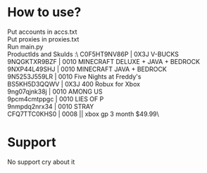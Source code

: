 # How to use?

Put accounts in accs.txt\
Put proxies in proxies.txt\
Run main.py\
ProductIds and SkuIds :\ 
C0F5HT9NV86P | 0X3J  V-BUCKS\
9NQGKTXR9BZF | 0010  MINECRAFT DELUXE + JAVA + BEDROCK\
9NXP44L49SHJ | 0010  MINECRAFT JAVA + BEDROCK\
9N5253J559LR | 0010  Five Nights at Freddy's\
BS5KH5D3QQWV | 0X3J  400 Robux for Xbox\
9ng07qjnk38j | 0010  AMONG US\
9pcm4cmtppgc | 0010  LIES OF P\
9nmpdq2nrx34 | 0010  STRAY\
CFQ7TTC0KHS0 | 0008 || xbox gp 3 month $49.99\

# Support

No support cry about it
